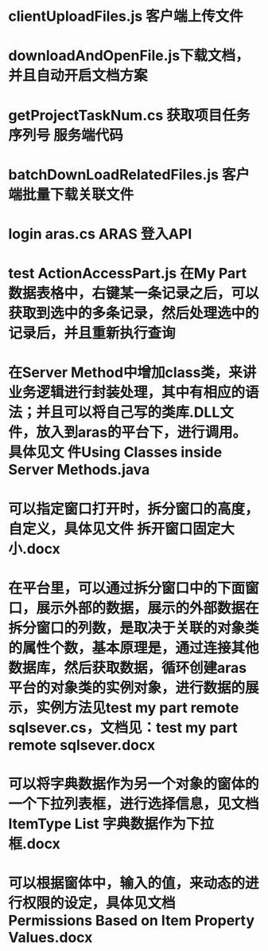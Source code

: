 # clientUploadFiles.js 客户端上传文件
# downloadAndOpenFile.js下载文档，并且自动开启文档方案
# getProjectTaskNum.cs 获取项目任务序列号 服务端代码
# batchDownLoadRelatedFiles.js 客户端批量下载关联文件
# login aras.cs ARAS 登入API
# test ActionAccessPart.js 在My Part数据表格中，右键某一条记录之后，可以获取到选中的多条记录，然后处理选中的记录后，并且重新执行查询
# 在Server Method中增加class类，来讲业务逻辑进行封装处理，其中有相应的语法；并且可以将自己写的类库.DLL文件，放入到aras的平台下，进行调用。具体见文  件Using Classes inside Server Methods.java
# 可以指定窗口打开时，拆分窗口的高度，自定义，具体见文件 拆开窗口固定大小.docx
# 在平台里，可以通过拆分窗口中的下面窗口，展示外部的数据，展示的外部数据在拆分窗口的列数，是取决于关联的对象类的属性个数，基本原理是，通过连接其他数据库，然后获取数据，循环创建aras平台的对象类的实例对象，进行数据的展示，实例方法见test my part remote  sqlsever.cs，文档见：test my part remote  sqlsever.docx
# 可以将字典数据作为另一个对象的窗体的一个下拉列表框，进行选择信息，见文档ItemType List 字典数据作为下拉框.docx
# 可以根据窗体中，输入的值，来动态的进行权限的设定，具体见文档Permissions Based on Item Property Values.docx
